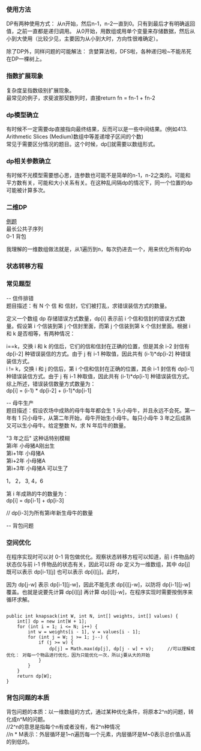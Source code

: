### 使用方法
DP有两种使用方式： 从n开始，然后n-1，n-2一直到0。只有到最后才有明确返回值，之前一直都是递归调用。
从0开始，用数组或用单个变量来存储数据，然后从小到大使用（比较少见，主要因为从小到大时，方向性很难确定）。  

除了DP外，同样问题的可能解法： 贪婪算法啦，DFS啦，各种递归啦~不能吊死在DP一棵树上。    

### 指数扩展现象 
复杂度呈指数级别扩展现象。  
最常见的例子，求斐波那契数列时，直接return fn = fn-1 + fn-2  

### dp模型确立  
有时候不一定需要dp直接指向最终结果，反而可以是一些中间结果。(例如413. Arithmetic Slices (Medium)数组中等差递增子区间的个数)  
常见于需要区分情况的题目。这个时候，dp[]就需要以数组形式。  

### dp相关参数确立
有时候不光模型需要想心思，连参数也可能不是简单的n-1，n-2之类的。可能和平方数有关，可能和大小关系有关。在这种乱间隔dp的情况下，同一个位置的dp可能被计算多次。  

### 二维DP  
[例题](https://github.com/CyC2018/CS-Notes/blob/master/notes/Leetcode%20%E9%A2%98%E8%A7%A3%20-%20%E5%8A%A8%E6%80%81%E8%A7%84%E5%88%92.md)  
最长公共子序列  
0-1 背包  

我理解的一维数组做法就是，从1遍历到n，每次扔进去一个，用来优化所有的dp  

### 状态转移方程  



### 常见题型  
-- 信件排错  
题目描述：有 N 个 信 和 信封，它们被打乱，求错误装信方式的数量。  
  
定义一个数组 dp 存储错误方式数量，dp[i] 表示前 i 个信和信封的错误方式数量。假设第 i 个信装到第 j 个信封里面，而第 j 个信装到第 k 个信封里面。根据 i 和 k 是否相等，有两种情况：  
  
i==k，交换 i 和 k 的信后，它们的信和信封在正确的位置，但是其余 i-2 封信有 dp[i-2] 种错误装信的方式。由于 j 有 i-1 种取值，因此共有 (i-1)*dp[i-2] 种错误装信方式。  
i != k，交换 i 和 j 的信后，第 i 个信和信封在正确的位置，其余 i-1 封信有 dp[i-1] 种错误装信方式。由于 j 有 i-1 种取值，因此共有 (i-1)*dp[i-1] 种错误装信方式。  
综上所述，错误装信数量方式数量为：  
dp[i] = (i-1) * dp[i-2] + (i-1)*dp[i-1]  
  
-- 母牛生产  
题目描述：假设农场中成熟的母牛每年都会生 1 头小母牛，并且永远不会死。第一年有 1 只小母牛，从第二年开始，母牛开始生小母牛。每只小母牛 3 年之后成熟又可以生小母牛。给定整数 N，求 N 年后牛的数量。  
  
"3 年之后" 这种话特别模糊  
第i年 小母猪A刚出生  
第i+1年 小母猪A   
第i+2年 小母猪A  
第i+3年 小母猪A 可以生了  
  
1， 2， 3, 4，6  
  
  
第 i 年成熟的牛的数量为：  
dp[i] = dp[i-1] + dp[i-3]  
  
// dp[i-3]为所有第i年新生母牛的数量
     
     
-- 背包问题
### 空间优化

在程序实现时可以对 0-1 背包做优化。观察状态转移方程可以知道，前 i 件物品的状态仅与前 i-1 件物品的状态有关，因此可以将 dp 定义为一维数组，其中 dp[j] 既可以表示 dp[i-1][j] 也可以表示 dp[i][j]。此时，



因为 dp[j-w] 表示 dp[i-1][j-w]，因此不能先求 dp[i][j-w]，以防将 dp[i-1][j-w] 覆盖。也就是说要先计算 dp[i][j] 再计算 dp[i][j-w]，在程序实现时需要按倒序来循环求解。

```

public int knapsack(int W, int N, int[] weights, int[] values) {
    int[] dp = new int[W + 1];
    for (int i = 1; i <= N; i++) {
        int w = weights[i - 1], v = values[i - 1];
        for (int j = W; j >= 1; j--) {
            if (j >= w) {
                dp[j] = Math.max(dp[j], dp[j - w] + v);     //可以理解成优化： 对每一个物品进行优化，因为只能优化一次，所以j要从大的开始
            }
        }
    }
    return dp[W];
}     
 ```
 
   
 ### 背包问题的本质  
 背包问题的本质：以一维数组的方式，通过某种优化条件，将原本2^n的问题，转化成n^M的问题。  
     //2^n的意思是指每个n有或者没有，有2^n种情况  
     //n * M表示：外层循环是1~n遍历每一个元素，内层循环是M~0表示总价值从高的到低的。